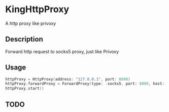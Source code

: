 # KingHttpProxy
A http proxy like privoxy

## Description
Forward http request to socks5 proxy, just like Privoxy
## Usage
```swift
httpProxy = HttpProxy(address: "127.0.0.1", port: 8898)
httpProxy.forwardProxy = ForwardProxy(type: .socks5, port: 8899, host: "127.0.0.1")
httpProxy.start()
```

## TODO


